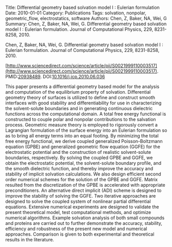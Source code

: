 Title: Differential geometry based solvation model I : Eulerian formulation
Date: 2010-01-01
Category: Publications
Tags: solvation, nonpolar, geometric_flow, electrostatics, software
Authors: Chen, Z, Baker, NA, Wei, G
Summary: Chen, Z, Baker, NA, Wei, G. Differential geometry based solvation model I : Eulerian formulation. Journal of Computational Physics, 229, 8231-8258, 2010. 

Chen, Z, Baker, NA, Wei, G. Differential geometry based solvation model I : Eulerian formulation. Journal of Computational Physics, 229, 8231-8258, 2010. 

[http://www.sciencedirect.com/science/article/pii/S0021999110003517](http://www.sciencedirect.com/science/article/pii/S0021999110003517). PMID:[20938489](http://www.ncbi.nlm.nih.gov/pubmed/20938489). DOI:[10.1016/j.jcp.2010.06.036](http://dx.doi.org/10.1016/j.jcp.2010.06.036)

This paper presents a differential geometry based model for the analysis and computation of the equilibrium property of solvation. Differential geometry theory of surfaces is utilized to define and construct smooth interfaces with good stability and differentiability for use in characterizing the solvent-solute boundaries and in generating continuous dielectric functions across the computational domain. A total free energy functional is constructed to couple polar and nonpolar contributions to the salvation process. Geometric measure theory is employed to rigorously convert a Lagrangian formulation of the surface energy into an Eulerian formulation so as to bring all energy terms into an equal footing. By minimizing the total free energy functional, we derive coupled generalized Poisson-Boltzmann equation (GPBE) and generalized geometric flow equation (GGFE) for the electrostatic potential and the construction of realistic solvent-solute boundaries, respectively. By solving the coupled GPBE and GGFE, we obtain the electrostatic potential, the solvent-solute boundary profile, and the smooth dielectric function, and thereby improve the accuracy and stability of implicit solvation calculations. We also design efficient second order numerical schemes for the solution of the GPBE and GGFE. Matrix resulted from the discretization of the GPBE is accelerated with appropriate preconditioners. An alternative direct implicit (ADI) scheme is designed to improve the stability of solving the GGFE. Two iterative approaches are designed to solve the coupled system of nonlinear partial differential equations. Extensive numerical experiments are designed to validate the present theoretical model, test computational methods, and optimize numerical algorithms. Example solvation analysis of both small compounds and proteins are carried out to further demonstrate the accuracy, stability, efficiency and robustness of the present new model and numerical approaches. Comparison is given to both experimental and theoretical results in the literature.
